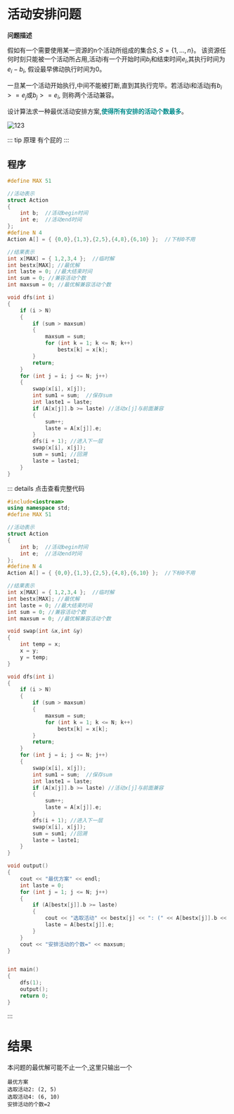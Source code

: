 # 活动安排问题

**问题描述**

假如有一个需要使用某一资源的n个活动所组成的集合$S,S = \{1 , ..., n\}$。
该资源任何时刻只能被一个活动所占用,活动i有一个开始时间$b_i$和结束时间$e_i$,其执行时间为$e_i-b_i$,
假设最早佛动执行时间为0。

一旦某一个活动开始执行,中间不能被打断,直到其执行完毕。若活动i和活动j有$b_i >= e_j$或$b_j >= e_i$,
则称两个活动兼容。

设计算法求一种最优活动安排方案,<span style="color:#008c8c;font-weight: 600;">使得所有安排的活动个数最多</span>。

![123](/images/exam/活动安排.png)

::: tip 原理
有个屁的
:::

## 程序

```cpp
#define MAX 51

//活动表示
struct Action
{
	int b;  //活动begin时间
	int e;	//活动end时间
};
#define N 4
Action A[] = { {0,0},{1,3},{2,5},{4,8},{6,10} };  //下标0不用

//结果表示
int x[MAX] = { 1,2,3,4 };  //临时解
int bestx[MAX]; //最优解
int laste = 0; //最大结束时间
int sum = 0; //兼容活动个数
int maxsum = 0; //最优解兼容活动个数

void dfs(int i)
{
	if (i > N)
	{
		if (sum > maxsum)
		{
			maxsum = sum;
			for (int k = 1; k <= N; k++)
				bestx[k] = x[k];
		}
		return;
	}
	for (int j = i; j <= N; j++)
	{
		swap(x[i], x[j]);
		int sum1 = sum;  //保存sum
		int laste1 = laste;
		if (A[x[j]].b >= laste)	//活动x[j]与前面兼容
		{
			sum++;
			laste = A[x[j]].e;
		}
		dfs(i + 1); //进入下一层
		swap(x[i], x[j]);
		sum = sum1;	//回溯
		laste = laste1;
	}
}
```

::: details 点击查看完整代码
```cpp
#include<iostream>
using namespace std;
#define MAX 51

//活动表示
struct Action
{
	int b;  //活动begin时间
	int e;	//活动end时间
};
#define N 4
Action A[] = { {0,0},{1,3},{2,5},{4,8},{6,10} };  //下标0不用

//结果表示
int x[MAX] = { 1,2,3,4 };  //临时解
int bestx[MAX]; //最优解
int laste = 0; //最大结束时间
int sum = 0; //兼容活动个数
int maxsum = 0; //最优解兼容活动个数

void swap(int &x,int &y)
{
	int temp = x;
	x = y;
	y = temp;
}

void dfs(int i)
{
	if (i > N)
	{
		if (sum > maxsum)
		{
			maxsum = sum;
			for (int k = 1; k <= N; k++)
				bestx[k] = x[k];
		}
		return;
	}
	for (int j = i; j <= N; j++)
	{
		swap(x[i], x[j]);
		int sum1 = sum;  //保存sum
		int laste1 = laste;
		if (A[x[j]].b >= laste)	//活动x[j]与前面兼容
		{
			sum++;
			laste = A[x[j]].e;
		}
		dfs(i + 1); //进入下一层
		swap(x[i], x[j]);
		sum = sum1;	//回溯
		laste = laste1;
	}
}

void output()
{
	cout << "最优方案" << endl;
	int laste = 0;
	for (int j = 1; j <= N; j++)
	{
		if (A[bestx[j]].b >= laste)
		{
			cout << "选取活动" << bestx[j] << ": (" << A[bestx[j]].b << ", " << A[bestx[j]].e << ")" << endl;
			laste = A[bestx[j]].e;
		}
	}
	cout << "安排活动的个数=" << maxsum;
}


int main()
{
	dfs(1);
	output();
	return 0;
}
```
:::

# 结果

本问题的最优解可能不止一个,这里只输出一个

```
最优方案
选取活动2: (2, 5)
选取活动4: (6, 10)
安排活动的个数=2
```